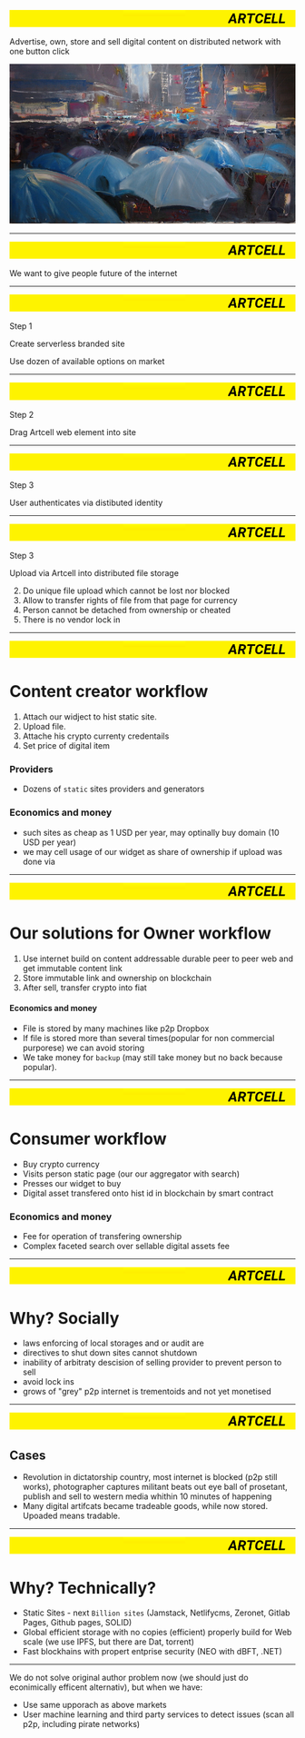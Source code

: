 
![header](header.png)

Advertise, own, store and sell digital content on distributed network with one button click


![art](research/content/2.jpg)

---
![header](header.png)

We want to give people future of the internet

---
![header](header.png)


Step 1

Create serverless branded site 

Use dozen of available options on market

---
![header](header.png)

Step 2

Drag Artcell web element into site


---
![header](header.png)

Step 3

User authenticates via distibuted identity


---

![header](header.png)

Step 3

Upload via Artcell into distributed file storage


2. Do unique file upload which cannot be lost nor blocked
3. Allow to transfer rights of file from that page for currency
4. Person cannot be detached from ownership or cheated
5. There is no vendor lock in


---
![header](header.png)

# Content creator workflow

1. Attach our widject to hist static site.
2. Upload file.
3. Attache his crypto currenty credentails
4. Set price of digital item

### Providers
- Dozens of `static` sites providers and generators

### Economics and money
- such sites as cheap as 1 USD per year, may optinally buy domain (10 USD per year)
- we may cell usage of our widget as share of ownership if upload was done via

---
![header](header.png)

# Our solutions for Owner workflow

1. Use internet build on content addressable durable peer to peer web and get immutable content link 
2. Store immutable link and ownership on blockchain
3. After sell, transfer crypto into fiat

#### Economics and money
- File is stored by many machines like p2p Dropbox
- If file is stored more than several times(popular for non commercial purporese) we can avoid storing
- We take money for `backup` (may still take money but no back because popular).

---
![header](header.png)
# Consumer workflow
- Buy crypto currency
- Visits person static page (our our aggregator with search)
- Presses our widget to buy
- Digital asset transfered onto hist id in blockchain by smart contract

### Economics and money
- Fee for operation of transfering ownership
- Complex faceted search over sellable digital assets fee

---
![header](header.png)

# Why? Socially

- laws enforcing of local storages and or audit are 
- directives to shut down sites cannot shutdown
- inability of arbitraty descision of selling provider to prevent person to sell
- avoid lock ins
- grows of "grey" p2p internet is trementoids and not yet monetised  


---
![header](header.png)


## Cases
- Revolution in dictatorship country, most internet is blocked (p2p still works), photographer captures militant beats out eye ball of prosetant, publish and sell to western media whithin 10 minutes of happening
- Many digital artifcats became tradeable goods, while now stored. Upoaded means tradable. 

---
![header](header.png)
# Why? Technically?

- Static Sites - next `Billion sites` (Jamstack, Netlifycms, Zeronet, Gitlab Pages, Github pages, SOLID)
- Global efficient storage with no copies (efficient) properly build for Web scale (we use IPFS, but there are Dat, torrent)
- Fast blockhains with propert entprise security (NEO with dBFT, .NET)


---




We do not solve original author problem now (we should just do econimically efficent alternativ), but when we have:

- Use same upporach as above markets
- User machine learning and third party services to detect issues (scan all p2p, including pirate networks)